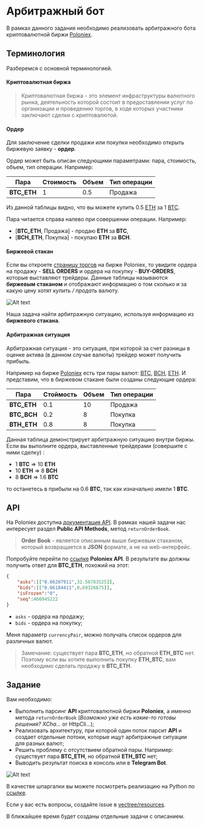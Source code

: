 # Арбитражный бот

В рамках данного задания необходимо реализовать арбитражного бота криптовалютной биржи [Poloniex](https://poloniex.com/).

## Терминология
Разберемся с основной терминологией.

#### Криптовалютная биржа

> Криптовалютная биржа - это элемент инфраструктуры валютного рынка, деятельность которой состоит в предоставлении услуг по организации и проведению торгов, в ходе которых участники заключают сделки с криптовалютой.

#### Ордер
Для заключение сделки продажи или покупки необходимо открыть биржевую заявку - **ордер**. 

Ордер может быть описан следующими параметрами: пара, стоимость, объем, тип операции. Например:

| Пара | Стоимость | Объем | Тип операции |
| --- | --- | --- | --- |
| **BTC_ETH** | 1 | 0.5 | Продажа |

Из данной таблицы видно, что вы можете купить 0.5 [ETH](https://ru.wikipedia.org/wiki/Ethereum) за 1 [BTC](https://ru.wikipedia.org/wiki/%D0%91%D0%B8%D1%82%D0%BA%D0%BE%D0%B9%D0%BD).

Пара читается справа налево при совершении операции. Например:
* [**BTC_ETH**, Продажа] - продаю **ETH** за **BTC**,
* [**BCH_ETH**, Покупка] - покупаю **ETH** за **BCH**.

#### Биржевой стакан
Если вы откроете [страницу торгов](https://poloniex.com/exchange#btc_et) на бирже Poloniex, то увидите ордера на продажу - **SELL ORDERS** и ордера на покупку - **BUY-ORDERS**, которые выставляют трейдеры. Данные таблицы называются **биржевым стаканом** и отображают информацию о том сколько и за какую цену хотят *купить / продать* валюту.

![Alt text](https://pp.userapi.com/c841521/v841521084/513dd/GFcOrD0JsAg.jpg)

Наша задача найти арбитражную ситуацию, используя информацию из **биржевого стакана**.

#### Арбитражная ситуация
Арбитражная ситуация - это ситуация, при которой за счет разницы в оценке актива (в данном случае валюты) трейдер может получить прибыль.

Например на бирже [Poloniex](https://poloniex.com/) есть три пары валют: [BTC](https://ru.wikipedia.org/wiki/%D0%91%D0%B8%D1%82%D0%BA%D0%BE%D0%B9%D0%BD), [BCH](https://ru.wikipedia.org/wiki/Bitcoin_Cash), [ETH](https://ru.wikipedia.org/wiki/Ethereum).
И представим, что в биржевом стакане были созданы следующие ордера:

| Пара | Стоймость | Объем | Тип операции |
| --- | --- | --- | --- |
| **BTC_ETH** | 0.1 | 10 | Продажа |
| **BTC_BCH** | 0.2 | 8 | Покупка |
| **BTH_ETH** | 0.8 | 8 | Покупка |

Данная таблица демонстрирует арбитражную ситуацию внутри биржы. Если вы выполните ордера, выставленные трейдерами (совершите с ними сделку) : 
 
* 1 **BTC** => 10 **ETH**
* 10 **ETH** => 8 **BCH**
* 8 **BCH** => 1.6 **BTC**

то останетесь в прибыли на 0.6 **BTC**, так как изначально имели 1 **BTC**.

## API

На Poloniex доступна [документация API](https://poloniex.com/support/api/). В рамках нашей задачи нас интересует раздел **Public API Methods**, метод `returnOrderBook`.
> **Order Book** - является описанным выше биржевым стаканом, который возвращается в **JSON** формате, а не на web-интерфейс.

Попробуйте перейти по [ссылке](https://poloniex.com/public?command=returnOrderBook&currencyPair=BTC_ETH&depth=10) **Poloniex API**. В результате вы должны получить ответ для **BTC_ETH**, похожий на этот:
```json
{
    "asks":[["0.06207911",32.58783525]],
    "bids":[["0.06184411",0.69326675]],
    "isFrozen":"0",
    "seq":466945222
}
```

* `asks` - ордера на продажу;
* `bids` - ордера на покупку;

Меня параметр `currencyPair`, можно получать список ордеров для различных валют. 
> Замечание: существует пара **BTC_ETH**, но обратной **ETH_BTC** нет. Поэтому если вы хотите выполнить покупку **ETH_BTC**, вам необходимо сделать продажу в **BTC_ETH**.

## Задание

Вам необходимо:
* Выполнить парсинг **API** криптовалютной биржи **Poloniex**, а именно метода `returnOrderBook` (*Возможно уже есть какие-то готовы решения? XCha...* or HttpCli...);
* Реализовать архитектуру, при которой один поток парсит **API** и создает отдельные потоки, которые ищут арбитражные ситуации для разных валют;
* Решить проблему с отсутствием обратной пары. Например: существует пара **BTC_ETH**, но обратной **ETH_BTC** нет;
* Выводить результат поиска в консоль или в **Telegram Bot**.

![Alt text](https://pp.userapi.com/c840225/v840225662/6077b/KXR5aXCUvJE.jpg)

В качестве шпаргалки вы можете посмотреть реализацию на Python по [ссылке](https://github.com/vladthelittleone/arbitrage-bot).

Если у вас есть вопросы, создайте issue в [vectree/resources](https://github.com/vectree/resources/issues).

В ближайшее время будет созданы отдельные задачи с описанием.
